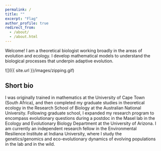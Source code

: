 ```yaml
---
permalink: /
title: ""
excerpt: "Flag"
author_profile: true
redirect_from: 
  - /about/
  - /about.html
---
```


Welcome! I am a theoretical biologist working broadly in the areas of evolution and ecology. I develop mathematical models to understand the biological processes that underpin adaptive evolution.

![]({{ site.url }}/images/zipping.gif)

Short bio
------

I was originally trained in mathematics at the University of Cape Town (South Africa), and then completed my graduate studies in theoretical ecology in the Research School of Biology at the Australian National University. Following graduate school, I expanded my research program to encompass evolutionary questions during a postdoc in the Masel lab in the Ecology and Evolutionary Biology Department at the University of Arizona. I am currently an independent research fellow in the Environmental Resilience Institute at Indiana University, where I study the genetics/genomics and eco-evolutionary dynamics of evolving populations in the lab and in the wild. 
